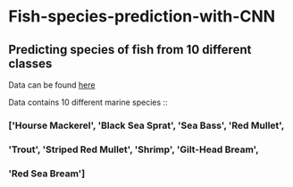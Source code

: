 # Fish-species-prediction-with-CNN
## Predicting species of fish from 10 different classes

Data can be found [here](https://www.kaggle.com/crowww/a-large-scale-fish-dataset)

Data contains 10 different marine species ::
### ['Hourse Mackerel', 'Black Sea Sprat', 'Sea Bass', 'Red Mullet',
###       'Trout', 'Striped Red Mullet', 'Shrimp', 'Gilt-Head Bream',
###       'Red Sea Bream']
